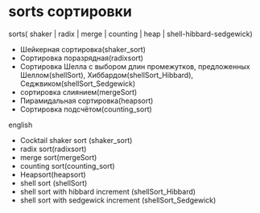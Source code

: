 # sorts сортировки
sorts( shaker | radix | merge | counting | heap | shell-hibbard-sedgewick)

- Шейкерная сортировка(shaker_sort)
- Сортировка поразрядная(radixsort)
- Сортировка Шелла с выбором длин промежутков, предложенных Шеллом(shellSort), Хиббардом(shellSort_Hibbard), Седжвиком(shellSort_Sedgewick)
- сортировка слиянием(mergeSort)
- Пирамидальная сортировка(heapsort)
- Сортировка подсчётом(counting_sort)

english
- Cocktail shaker sort (shaker_sort)
- radix sort(radixsort)
- merge sort(mergeSort)
- counting sort(counting_sort)
- Heapsort(heapsort)
- shell sort (shellSort)
- shell sort with hibbard increment (shellSort_Hibbard)
- shell sort with sedgewick increment (shellSort_Sedgewick)
